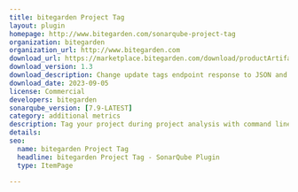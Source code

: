 ```yaml
---
title: bitegarden Project Tag
layout: plugin
homepage: http://www.bitegarden.com/sonarqube-project-tag
organization: bitegarden
organization_url: http://www.bitegarden.com
download_url: https://marketplace.bitegarden.com/download/productArtifact?productName=bitegarden-sonarqube-project-tag-plugin&productVersion=1.3&productFileExt=jar&customerEmail=sonarplugins@gmail.com&customerName=sonarqube&customerSurnames=marketplace&customerCompany=bitegarden
download_version: 1.3
download_description: Change update tags endpoint response to JSON and internal improvements
download_date: 2023-09-05
license: Commercial
developers: bitegarden
sonarqube_version: [7.9-LATEST]
category: additional metrics
description: Tag your project during project analysis with command line property
details: 
seo:
  name: bitegarden Project Tag
  headline: bitegarden Project Tag - SonarQube Plugin
  type: ItemPage

---
```

